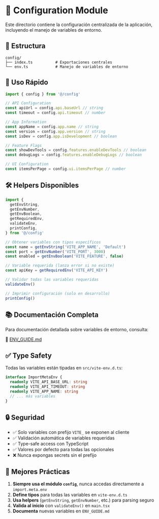 # 🔧 Configuration Module

Este directorio contiene la configuración centralizada de la aplicación, incluyendo el manejo de variables de entorno.

## 📁 Estructura

```
config/
├── index.ts          # Exportaciones centrales
└── env.ts            # Manejo de variables de entorno
```

## 🚀 Uso Rápido

```typescript
import { config } from '@/config'

// API Configuration
const apiUrl = config.api.baseUrl // string
const timeout = config.api.timeout // number

// App Information
const appName = config.app.name // string
const version = config.app.version // string
const isDev = config.app.isDevelopment // boolean

// Feature Flags
const showDevTools = config.features.enableDevTools // boolean
const debugLogs = config.features.enableDebugLogs // boolean

// UI Configuration
const itemsPerPage = config.ui.itemsPerPage // number
```

## 🛠️ Helpers Disponibles

```typescript
import {
  getEnvString,
  getEnvNumber,
  getEnvBoolean,
  getRequiredEnv,
  validateEnv,
  printConfig,
} from '@/config'

// Obtener variables con tipos específicos
const name = getEnvString('VITE_APP_NAME', 'Default')
const port = getEnvNumber('VITE_PORT', 3000)
const enabled = getEnvBoolean('VITE_FEATURE', false)

// Variable requerida (lanza error si no existe)
const apiKey = getRequiredEnv('VITE_API_KEY')

// Validar todas las variables requeridas
validateEnv()

// Imprimir configuración (solo en desarrollo)
printConfig()
```

## 📚 Documentación Completa

Para documentación detallada sobre variables de entorno, consulta:

📖 [ENV_GUIDE.md](../../ENV_GUIDE.md)

## ✅ Type Safety

Todas las variables están tipadas en `src/vite-env.d.ts`:

```typescript
interface ImportMetaEnv {
  readonly VITE_API_BASE_URL: string
  readonly VITE_API_TIMEOUT: string
  readonly VITE_APP_NAME: string
  // ... más variables
}
```

## 🔒 Seguridad

- ✅ Solo variables con prefijo `VITE_` se exponen al cliente
- ✅ Validación automática de variables requeridas
- ✅ Type-safe access con TypeScript
- ✅ Valores por defecto para todas las opcionales
- ❌ Nunca expongas secrets sin el prefijo

## 🎯 Mejores Prácticas

1. **Siempre usa el módulo `config`**, nunca accedas directamente a `import.meta.env`
2. **Define tipos** para todas las variables en `vite-env.d.ts`
3. **Usa helpers** (`getEnvString`, `getEnvNumber`, etc.) para parsing seguro
4. **Valida al inicio** con `validateEnv()` en `main.tsx`
5. **Documenta** nuevas variables en `ENV_GUIDE.md`
